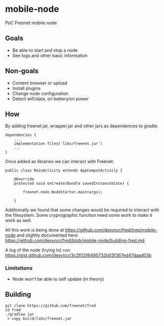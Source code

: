 # mobile-node

PoC Freenet mobile node

## Goals

- Be able to start and stop a node
- See logs and other basic information

## Non-goals

- Content browser or upload
- Install plugins
- Change node configuration
- Detect wifi/data, on battery/on power

## How

By adding freenet.jar, wrapper.jar and other jars as dependences to gradle:


    dependencies {
        ...
        implementation files('libs/freenet.jar')
        ...   
    }   

Once added as libraries we can interact with Freenet:


    public class MainActivity extends AppCompatActivity {

        @Override
        protected void onCreate(Bundle savedInstanceState) {

            freenet.node.NodeStarter.main(args);

        }    


Additionally we found that some changes would be required to interact with the filesystem. Some cryprographic function need some work to make it work as well.

All this work is being done at https://github.com/desyncr/fred/tree/mobile-node and slightly documented here: https://github.com/desyncr/fred/blob/mobile-node/building-fred.md.

A log of the node (trying to) run: https://gist.github.com/desyncr/3c2f0316495732b03f367ed47daad03b

### Limitations

- Node won't be able to self update (in theory)

## Building

    git clone https://github.com/freenet/fred
    cd fred
    ./gradlew jar
     > copy build/libs/freenet.jar
